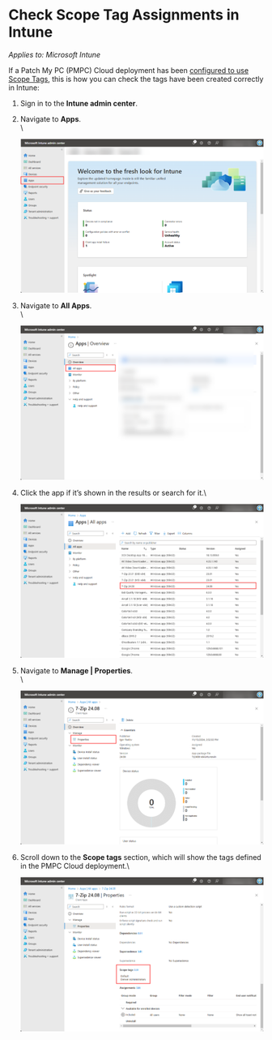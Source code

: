 # Check Scope Tag Assignments in Intune

_Applies to: Microsoft Intune_

If a Patch My PC (PMPC) Cloud deployment has been [configured to use Scope Tags](../../cloud-deployments/deploying-an-app-using-cloud/cloud-configurations-deployment-tab/role-scope-tags-optional.md), this is how you can check the tags have been created correctly in Intune:

1. Sign in to the **Intune admin center**.
2.  Navigate to **Apps**.\
    \


    ![Navigating to "Apps"](/_images/image-(2220).png "Navigating to “Apps”")


3.  Navigate to **All Apps**.\
    \


    ![Navigating to "All Apps"](/_images/image-(2221).png "Navigating to “All Apps”")


4.  Click the app if it’s shown in the results or search for it.\


    ![Clicking the app](/_images/image-(2222).png "Clicking the app")


5.  Navigate to **Manage | Properties**.\
    \


    ![Navigating to "Manage | Properties"](/_images/image-(2223).png "Navigating to “Manage | Properties”")


6.  Scroll down to the **Scope tags** section, which will show the tags defined in the PMPC Cloud deployment.\


    ![Scrolling down to the "Scope tags" section which shows the tags defined in the PMPC Cloud deployment](/_images/image-(2224).png "Scrolling down to the “Scope tags” section which shows the tags defined in the PMPC Cloud deployment")